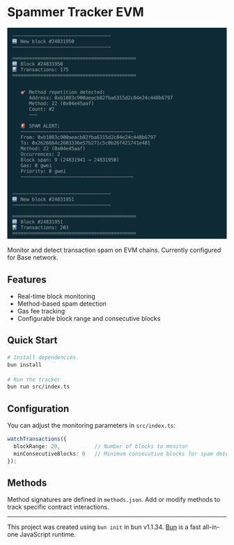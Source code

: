 # Spammer Tracker EVM

![Spam Tracker Demo](image.png)

Monitor and detect transaction spam on EVM chains. Currently configured for Base network.

## Features
- Real-time block monitoring
- Method-based spam detection
- Gas fee tracking
- Configurable block range and consecutive blocks

## Quick Start
```bash
# Install dependencies
bun install

# Run the tracker
bun run src/index.ts
```

## Configuration
You can adjust the monitoring parameters in `src/index.ts`:
```typescript
watchTransactions({
  blockRange: 20,           // Number of blocks to monitor
  minConsecutiveBlocks: 0   // Minimum consecutive blocks for spam detection
});
```

## Methods
Method signatures are defined in `methods.json`. Add or modify methods to track specific contract interactions.

---
This project was created using `bun init` in bun v1.1.34. [Bun](https://bun.sh) is a fast all-in-one JavaScript runtime.
